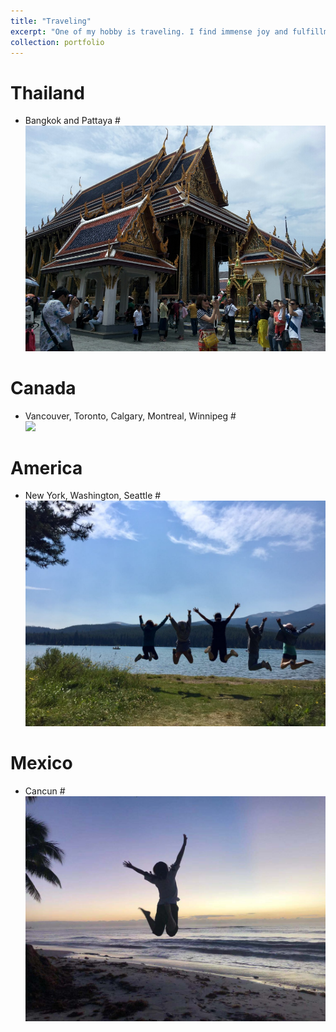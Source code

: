 ```yaml
---
title: "Traveling"
excerpt: "One of my hobby is traveling. I find immense joy and fulfillment in exploring new destinations, experiencing diverse cultures, and immersing myself in the beauty of different landscapes. Traveling allows me to broaden my perspectives, meet new people, and create lasting memories. Whether it’s discovering historical landmarks, enjoying local cuisine, or simply appreciating the natural wonders of each place, I cherish the adventure and excitement that come with every journey. Traveling not only provides a break from routine but also offers a continuous learning experience, making it a truly enriching and rewarding hobby for me."
collection: portfolio
---
```


Thailand
======
* Bangkok and Pattaya
#<br/><img src='/images/thailand.png'>

Canada
======
* Vancouver, Toronto, Calgary, Montreal, Winnipeg
#<br/><img src='/images/500x300.png'>

America
======
* New York, Washington, Seattle
#<br/><img src='/images/yellowstone.png'>

Mexico
======
* Cancun
#<br/><img src='/images/cancun.png'>
